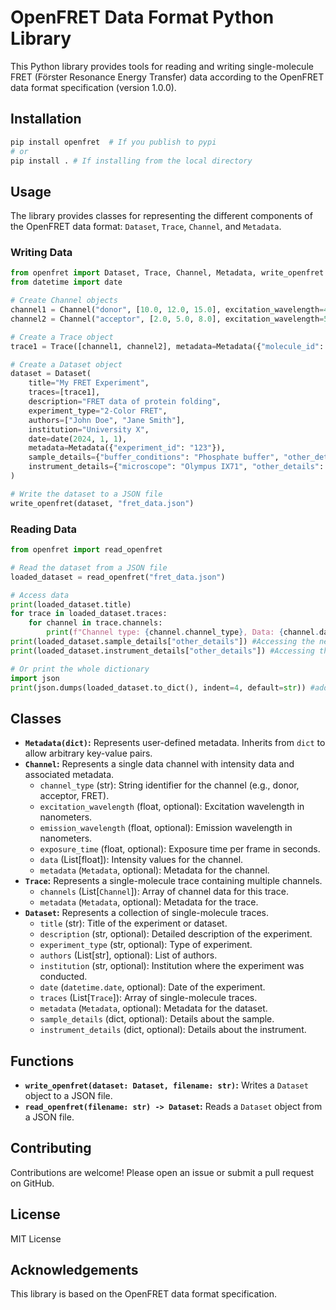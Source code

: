 # OpenFRET Data Format Python Library

This Python library provides tools for reading and writing single-molecule FRET (Förster Resonance Energy Transfer) data according to the OpenFRET data format specification (version 1.0.0).

## Installation

```bash
pip install openfret  # If you publish to pypi
# or
pip install . # If installing from the local directory
```

## Usage

The library provides classes for representing the different components of the OpenFRET data format: `Dataset`, `Trace`, `Channel`, and `Metadata`.

### Writing Data

```python
from openfret import Dataset, Trace, Channel, Metadata, write_openfret
from datetime import date

# Create Channel objects
channel1 = Channel("donor", [10.0, 12.0, 15.0], excitation_wavelength=488.0, emission_wavelength=520.0)
channel2 = Channel("acceptor", [2.0, 5.0, 8.0], excitation_wavelength=532.0, emission_wavelength=580.0)

# Create a Trace object
trace1 = Trace([channel1, channel2], metadata=Metadata({"molecule_id": "1"}))

# Create a Dataset object
dataset = Dataset(
    title="My FRET Experiment",
    traces=[trace1],
    description="FRET data of protein folding",
    experiment_type="2-Color FRET",
    authors=["John Doe", "Jane Smith"],
    institution="University X",
    date=date(2024, 1, 1),
    metadata=Metadata({"experiment_id": "123"}),
    sample_details={"buffer_conditions": "Phosphate buffer", "other_details": Metadata({"ph": 7.4})}, #Example of nested metadata
    instrument_details={"microscope": "Olympus IX71", "other_details": Metadata({"objective": "60x"})}, #Example of nested metadata
)

# Write the dataset to a JSON file
write_openfret(dataset, "fret_data.json")
```

### Reading Data

```python
from openfret import read_openfret

# Read the dataset from a JSON file
loaded_dataset = read_openfret("fret_data.json")

# Access data
print(loaded_dataset.title)
for trace in loaded_dataset.traces:
    for channel in trace.channels:
        print(f"Channel type: {channel.channel_type}, Data: {channel.data}")
print(loaded_dataset.sample_details["other_details"]) #Accessing the nested metadata
print(loaded_dataset.instrument_details["other_details"]) #Accessing the nested metadata

# Or print the whole dictionary
import json
print(json.dumps(loaded_dataset.to_dict(), indent=4, default=str)) #added default=str to handle the date object in json output
```

## Classes

*   **`Metadata(dict)`:** Represents user-defined metadata. Inherits from `dict` to allow arbitrary key-value pairs.
*   **`Channel`:** Represents a single data channel with intensity data and associated metadata.
    *   `channel_type` (str): String identifier for the channel (e.g., donor, acceptor, FRET).
    *   `excitation_wavelength` (float, optional): Excitation wavelength in nanometers.
    *   `emission_wavelength` (float, optional): Emission wavelength in nanometers.
    *   `exposure_time` (float, optional): Exposure time per frame in seconds.
    *   `data` (List[float]): Intensity values for the channel.
    *   `metadata` (`Metadata`, optional): Metadata for the channel.
*   **`Trace`:** Represents a single-molecule trace containing multiple channels.
    *   `channels` (List[`Channel`]): Array of channel data for this trace.
    *   `metadata` (`Metadata`, optional): Metadata for the trace.
*   **`Dataset`:** Represents a collection of single-molecule traces.
    *   `title` (str): Title of the experiment or dataset.
    *   `description` (str, optional): Detailed description of the experiment.
    *   `experiment_type` (str, optional): Type of experiment.
    *   `authors` (List[str], optional): List of authors.
    *   `institution` (str, optional): Institution where the experiment was conducted.
    *   `date` (`datetime.date`, optional): Date of the experiment.
    *   `traces` (List[`Trace`]): Array of single-molecule traces.
    *   `metadata` (`Metadata`, optional): Metadata for the dataset.
    *   `sample_details` (dict, optional): Details about the sample.
    *   `instrument_details` (dict, optional): Details about the instrument.

## Functions

*   **`write_openfret(dataset: Dataset, filename: str)`:** Writes a `Dataset` object to a JSON file.
*   **`read_openfret(filename: str) -> Dataset`:** Reads a `Dataset` object from a JSON file.

## Contributing

Contributions are welcome! Please open an issue or submit a pull request on GitHub.

## License

MIT License

## Acknowledgements

This library is based on the OpenFRET data format specification.
